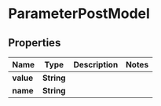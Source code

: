 # ParameterPostModel

## Properties
Name | Type | Description | Notes
------------ | ------------- | ------------- | -------------
**value** | **String** |  | 
**name** | **String** |  | 
